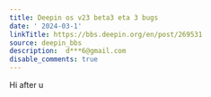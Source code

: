 ```yaml
---
title: Deepin os v23 beta3 eta 3 bugs
date: ' 2024-03-1'
linkTitle: https://bbs.deepin.org/en/post/269531
source: deepin_bbs
description:  d***6@gmail.com 
disable_comments: true
---
```

Hi after u
